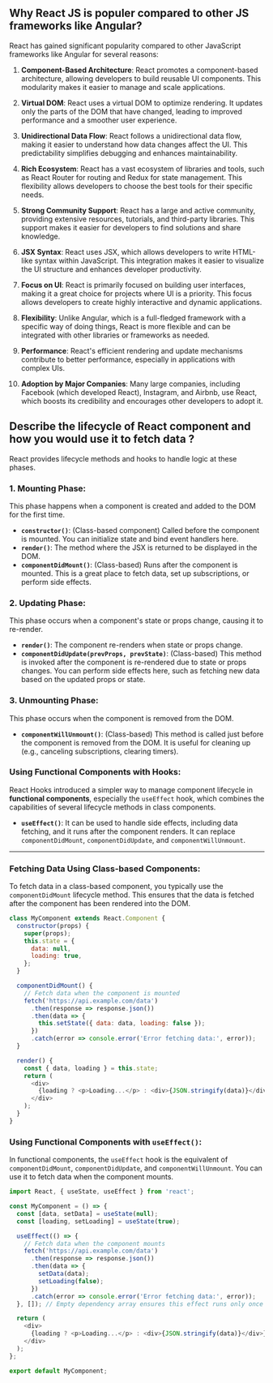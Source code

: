 ## Why React JS is populer compared to other JS frameworks like Angular? 
React has gained significant popularity compared to other JavaScript frameworks like Angular for several reasons:

1. **Component-Based Architecture**: React promotes a component-based architecture, allowing developers to build reusable UI components. This modularity makes it easier to manage and scale applications.

2. **Virtual DOM**: React uses a virtual DOM to optimize rendering. It updates only the parts of the DOM that have changed, leading to improved performance and a smoother user experience.

3. **Unidirectional Data Flow**: React follows a unidirectional data flow, making it easier to understand how data changes affect the UI. This predictability simplifies debugging and enhances maintainability.

4. **Rich Ecosystem**: React has a vast ecosystem of libraries and tools, such as React Router for routing and Redux for state management. This flexibility allows developers to choose the best tools for their specific needs.

5. **Strong Community Support**: React has a large and active community, providing extensive resources, tutorials, and third-party libraries. This support makes it easier for developers to find solutions and share knowledge.

6. **JSX Syntax**: React uses JSX, which allows developers to write HTML-like syntax within JavaScript. This integration makes it easier to visualize the UI structure and enhances developer productivity.

7. **Focus on UI**: React is primarily focused on building user interfaces, making it a great choice for projects where UI is a priority. This focus allows developers to create highly interactive and dynamic applications.

8. **Flexibility**: Unlike Angular, which is a full-fledged framework with a specific way of doing things, React is more flexible and can be integrated with other libraries or frameworks as needed.

9. **Performance**: React's efficient rendering and update mechanisms contribute to better performance, especially in applications with complex UIs.

10. **Adoption by Major Companies**: Many large companies, including Facebook (which developed React), Instagram, and Airbnb, use React, which boosts its credibility and encourages other developers to adopt it.


## Describe the lifecycle of React component and how you would use it to fetch data ?

React provides lifecycle methods and hooks to handle logic at these phases.

### 1. **Mounting Phase**:
This phase happens when a component is created and added to the DOM for the first time.

- **`constructor()`**: (Class-based component) Called before the component is mounted. You can initialize state and bind event handlers here.
- **`render()`**: The method where the JSX is returned to be displayed in the DOM.
- **`componentDidMount()`**: (Class-based) Runs after the component is mounted. This is a great place to fetch data, set up subscriptions, or perform side effects.

### 2. **Updating Phase**:
This phase occurs when a component's state or props change, causing it to re-render.

- **`render()`**: The component re-renders when state or props change.
- **`componentDidUpdate(prevProps, prevState)`**: (Class-based) This method is invoked after the component is re-rendered due to state or props changes. You can perform side effects here, such as fetching new data based on the updated props or state.

### 3. **Unmounting Phase**:
This phase occurs when the component is removed from the DOM.

- **`componentWillUnmount()`**: (Class-based) This method is called just before the component is removed from the DOM. It is useful for cleaning up (e.g., canceling subscriptions, clearing timers).

### **Using Functional Components with Hooks**:
React Hooks introduced a simpler way to manage component lifecycle in **functional components**, especially the `useEffect` hook, which combines the capabilities of several lifecycle methods in class components.

- **`useEffect()`**: It can be used to handle side effects, including data fetching, and it runs after the component renders. It can replace `componentDidMount`, `componentDidUpdate`, and `componentWillUnmount`.

---

### **Fetching Data Using Class-based Components**:

To fetch data in a class-based component, you typically use the `componentDidMount` lifecycle method. This ensures that the data is fetched after the component has been rendered into the DOM.

```javascript
class MyComponent extends React.Component {
  constructor(props) {
    super(props);
    this.state = {
      data: null,
      loading: true,
    };
  }

  componentDidMount() {
    // Fetch data when the component is mounted
    fetch('https://api.example.com/data')
      .then(response => response.json())
      .then(data => {
        this.setState({ data: data, loading: false });
      })
      .catch(error => console.error('Error fetching data:', error));
  }

  render() {
    const { data, loading } = this.state;
    return (
      <div>
        {loading ? <p>Loading...</p> : <div>{JSON.stringify(data)}</div>}
      </div>
    );
  }
}
```

### **Using Functional Components with `useEffect()`**:

In functional components, the `useEffect` hook is the equivalent of `componentDidMount`, `componentDidUpdate`, and `componentWillUnmount`. You can use it to fetch data when the component mounts.

```javascript
import React, { useState, useEffect } from 'react';

const MyComponent = () => {
  const [data, setData] = useState(null);
  const [loading, setLoading] = useState(true);

  useEffect(() => {
    // Fetch data when the component mounts
    fetch('https://api.example.com/data')
      .then(response => response.json())
      .then(data => {
        setData(data);
        setLoading(false);
      })
      .catch(error => console.error('Error fetching data:', error));
  }, []); // Empty dependency array ensures this effect runs only once (on mount)

  return (
    <div>
      {loading ? <p>Loading...</p> : <div>{JSON.stringify(data)}</div>}
    </div>
  );
};

export default MyComponent;
```

